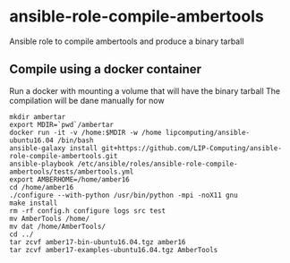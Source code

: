 # ansible-role-compile-ambertools

Ansible role to compile ambertools and produce a binary tarball

## Compile using a docker container

Run a docker with mounting a volume that will have the binary tarball
The compilation will be dane manually for now

```
mkdir ambertar
export MDIR=`pwd`/ambertar
docker run -it -v /home:$MDIR -w /home lipcomputing/ansible-ubuntu16.04 /bin/bash
ansible-galaxy install git+https://github.com/LIP-Computing/ansible-role-compile-ambertools.git
ansible-playbook /etc/ansible/roles/ansible-role-compile-ambertools/tests/ambertools.yml
export AMBERHOME=/home/amber16
cd /home/amber16
./configure --with-python /usr/bin/python -mpi -noX11 gnu
make install
rm -rf config.h configure logs src test
mv AmberTools /home/
mv dat /home/AmberTools/ 
cd ../
tar zcvf amber17-bin-ubuntu16.04.tgz amber16
tar zcvf amber17-examples-ubuntu16.04.tgz AmberTools
```
